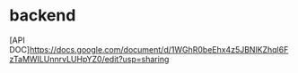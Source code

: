 # backend
[API DOC]https://docs.google.com/document/d/1WGhR0beEhx4z5JBNlKZhql6FzTaMWILUnnrvLUHpYZ0/edit?usp=sharing
